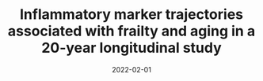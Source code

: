 ---
title: "Inflammatory marker trajectories associated with frailty and aging in a 20-year longitudinal study"
collection: publications
permalink: /publication/2022-CTI-imm-marker-traj
date: 2022-02-01
venue: "Clinical Translational Immunology"
paperurl: '/files/Samson_et_al_2022_Inflammatory_marker_trajectories_frailty.pdf'
link: 'https://doi.org/10.1002/cti2.1374'
citation: 'L.D. Samson, A.M. Buisman, J.A. Ferreira, H.S.J. Picavet, W.M.M. Verschuren, A.M.H. Boots, P.M. Engelfriet. Inflammatory marker trajectories with frailty and aging in a 20-year longitudinal study, <i>Clinical & Translational Immunology</i>, 2022, DOI: 10.1002/cti2.1374'
published: true
---